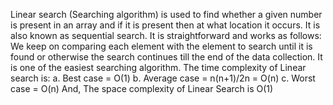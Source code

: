 Linear search (Searching algorithm) is used to find whether a given number is present in an array and if it is present then at what location it occurs.
It is also known as sequential search.
It is straightforward and works as follows: We keep on comparing each element with the element to search until it is found or otherwise the search continues till the end of the data collection.
It is one of the easiest searching algorithm.
The time complexity of Linear search is:
a. Best case = O(1)
b. Average case = n(n+1)/2n = O(n)
c. Worst case = O(n)
And,
The space complexity of Linear Search is O(1)
